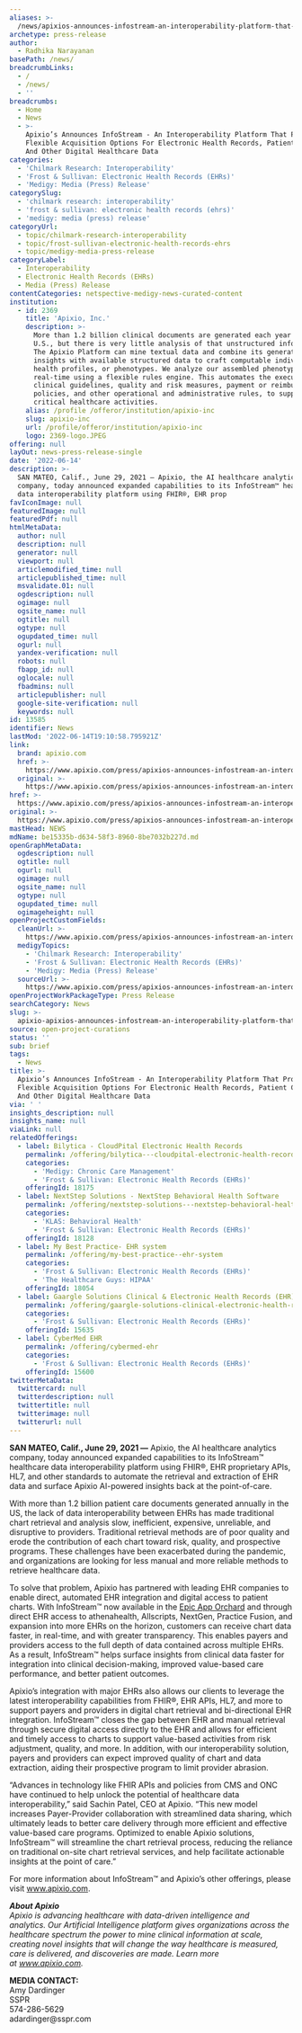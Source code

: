 ```yaml
---
aliases: >-
  /news/apixios-announces-infostream-an-interoperability-platform-that-provides-flexible-acquisition-options-for-electronic-health-records-patient-charts-a
archetype: press-release
author:
  - Radhika Narayanan
basePath: /news/
breadcrumbLinks:
  - /
  - /news/
  - ''
breadcrumbs:
  - Home
  - News
  - >-
    Apixio’s Announces InfoStream - An Interoperability Platform That Provides
    Flexible Acquisition Options For Electronic Health Records, Patient Charts,
    And Other Digital Healthcare Data
categories:
  - 'Chilmark Research: Interoperability'
  - 'Frost & Sullivan: Electronic Health Records (EHRs)'
  - 'Medigy: Media (Press) Release'
categorySlug:
  - 'chilmark research: interoperability'
  - 'frost & sullivan: electronic health records (ehrs)'
  - 'medigy: media (press) release'
categoryUrl:
  - topic/chilmark-research-interoperability
  - topic/frost-sullivan-electronic-health-records-ehrs
  - topic/medigy-media-press-release
categoryLabel:
  - Interoperability
  - Electronic Health Records (EHRs)
  - Media (Press) Release
contentCategories: netspective-medigy-news-curated-content
institution:
  - id: 2369
    title: 'Apixio, Inc.'
    description: >-
      More than 1.2 billion clinical documents are generated each year in the
      U.S., but there is very little analysis of that unstructured information.
      The Apixio Platform can mine textual data and combine its generated
      insights with available structured data to craft computable individual
      health profiles, or phenotypes. We analyze our assembled phenotypes in
      real-time using a flexible rules engine. This automates the execution of
      clinical guidelines, quality and risk measures, payment or reimbursement
      policies, and other operational and administrative rules, to support
      critical healthcare activities.
    alias: /profile /offeror/institution/apixio-inc
    slug: apixio-inc
    url: /profile/offeror/institution/apixio-inc
    logo: 2369-logo.JPEG
offering: null
layOut: news-press-release-single
date: '2022-06-14'
description: >-
  SAN MATEO, Calif., June 29, 2021 — Apixio, the AI healthcare analytics
  company, today announced expanded capabilities to its InfoStream™ healthcare
  data interoperability platform using FHIR®, EHR prop
favIconImage: null
featuredImage: null
featuredPdf: null
htmlMetaData:
  author: null
  description: null
  generator: null
  viewport: null
  articlemodified_time: null
  articlepublished_time: null
  msvalidate.01: null
  ogdescription: null
  ogimage: null
  ogsite_name: null
  ogtitle: null
  ogtype: null
  ogupdated_time: null
  ogurl: null
  yandex-verification: null
  robots: null
  fbapp_id: null
  oglocale: null
  fbadmins: null
  articlepublisher: null
  google-site-verification: null
  keywords: null
id: 13585
identifier: News
lastMod: '2022-06-14T19:10:58.795921Z'
link:
  brand: apixio.com
  href: >-
    https://www.apixio.com/press/apixios-announces-infostream-an-interoperability-platform-that-provides-flexible-acquisition-options-for-electronic-health-records-patient-charts-and-other-digital-healthcare-data/
  original: >-
    https://www.apixio.com/press/apixios-announces-infostream-an-interoperability-platform-that-provides-flexible-acquisition-options-for-electronic-health-records-patient-charts-and-other-digital-healthcare-data/
href: >-
  https://www.apixio.com/press/apixios-announces-infostream-an-interoperability-platform-that-provides-flexible-acquisition-options-for-electronic-health-records-patient-charts-and-other-digital-healthcare-data/
original: >-
  https://www.apixio.com/press/apixios-announces-infostream-an-interoperability-platform-that-provides-flexible-acquisition-options-for-electronic-health-records-patient-charts-and-other-digital-healthcare-data/
mastHead: NEWS
mdName: be15335b-d634-58f3-8960-8be7032b227d.md
openGraphMetaData:
  ogdescription: null
  ogtitle: null
  ogurl: null
  ogimage: null
  ogsite_name: null
  ogtype: null
  ogupdated_time: null
  ogimageheight: null
openProjectCustomFields:
  cleanUrl: >-
    https://www.apixio.com/press/apixios-announces-infostream-an-interoperability-platform-that-provides-flexible-acquisition-options-for-electronic-health-records-patient-charts-and-other-digital-healthcare-data/
  medigyTopics:
    - 'Chilmark Research: Interoperability'
    - 'Frost & Sullivan: Electronic Health Records (EHRs)'
    - 'Medigy: Media (Press) Release'
  sourceUrl: >-
    https://www.apixio.com/press/apixios-announces-infostream-an-interoperability-platform-that-provides-flexible-acquisition-options-for-electronic-health-records-patient-charts-and-other-digital-healthcare-data/
openProjectWorkPackageType: Press Release
searchCategory: News
slug: >-
  apixio-apixios-announces-infostream-an-interoperability-platform-that-provides-flexible-acquisition-options-for-electronic-health-records-patient-charts-a
source: open-project-curations
status: ''
sub: brief
tags:
  - News
title: >-
  Apixio’s Announces InfoStream - An Interoperability Platform That Provides
  Flexible Acquisition Options For Electronic Health Records, Patient Charts,
  And Other Digital Healthcare Data
via: ' '
insights_description: null
insights_name: null
viaLink: null
relatedOfferings:
  - label: Bilytica - CloudPital Electronic Health Records
    permalink: /offering/bilytica---cloudpital-electronic-health-records
    categories:
      - 'Medigy: Chronic Care Management'
      - 'Frost & Sullivan: Electronic Health Records (EHRs)'
    offeringId: 18175
  - label: NextStep Solutions - NextStep Behavioral Health Software
    permalink: /offering/nextstep-solutions---nextstep-behavioral-health-software
    categories:
      - 'KLAS: Behavioral Health'
      - 'Frost & Sullivan: Electronic Health Records (EHRs)'
    offeringId: 18128
  - label: My Best Practice- EHR system
    permalink: /offering/my-best-practice--ehr-system
    categories:
      - 'Frost & Sullivan: Electronic Health Records (EHRs)'
      - 'The Healthcare Guys: HIPAA'
    offeringId: 18054
  - label: Gaargle Solutions Clinical & Electronic Health Records (EHR)
    permalink: /offering/gaargle-solutions-clinical-electronic-health-records-ehr
    categories:
      - 'Frost & Sullivan: Electronic Health Records (EHRs)'
    offeringId: 15635
  - label: CyberMed EHR
    permalink: /offering/cybermed-ehr
    categories:
      - 'Frost & Sullivan: Electronic Health Records (EHRs)'
    offeringId: 15600
twitterMetaData:
  twittercard: null
  twitterdescription: null
  twittertitle: null
  twitterimage: null
  twitterurl: null
---
```

<p><strong>SAN MATEO, Calif., June 29, 2021 —</strong> Apixio, the AI healthcare analytics company, today announced expanded capabilities to its InfoStream™ healthcare data interoperability platform using FHIR®, EHR proprietary APIs, HL7, and other standards to automate the retrieval and extraction of EHR data and surface Apixio AI-powered insights back at the point-of-care.</p><p>With more than 1.2 billion patient care documents generated annually in the US, the lack of data interoperability between EHRs has made traditional chart retrieval and analysis slow, inefficient, expensive, unreliable, and disruptive to providers. Traditional retrieval methods are of poor quality and erode the contribution of each chart toward risk, quality, and prospective programs. These challenges have been exacerbated during the pandemic, and organizations are looking for less manual and more reliable methods to retrieve healthcare data.</p><p>To solve that problem, Apixio has partnered with leading EHR companies to enable direct, automated EHR integration and digital access to patient charts. With InfoStream™ now available in the <a href="https://apporchard.epic.com/Gallery?id=6562">Epic App Orchard</a> and through direct EHR access to athenahealth, Allscripts, NextGen, Practice Fusion, and expansion into more EHRs on the horizon, customers can receive chart data faster, in real-time, and with greater transparency. This enables payers and providers access to the full depth of data contained across multiple EHRs. As a result, InfoStream™ helps surface insights from clinical data faster for integration into clinical decision-making, improved value-based care performance, and better patient outcomes.</p><p>Apixio’s integration with major EHRs also allows our clients to leverage the latest interoperability capabilities from FHIR®, EHR APIs, HL7, and more to support payers and providers in digital chart retrieval and bi-directional EHR integration. InfoStream™ closes the gap between EHR and manual retrieval through secure digital access directly to the EHR and allows for efficient and timely access to charts to support value-based activities from risk adjustment, quality, and more. In addition, with our interoperability solution, payers and providers can expect improved quality of chart and data extraction, aiding their prospective program to limit provider abrasion.</p><p>“Advances in technology like FHIR APIs and policies from CMS and ONC have continued to help unlock the potential of healthcare data interoperability,” said Sachin Patel, CEO at Apixio. “This new model increases Payer-Provider collaboration with streamlined data sharing, which ultimately leads to better care delivery through more efficient and effective value-based care programs. Optimized to enable Apixio solutions, InfoStream™ will streamline the chart retrieval process, reducing the reliance on traditional on-site chart retrieval services, and help facilitate actionable insights at the point of care.”</p><p>For more information about InfoStream™ and Apixio’s other offerings, please visit <a href="https://www.apixio.com/">www.apixio.com</a>.</p><p><i><strong>About Apixio</strong></i><br><i>Apixio is advancing healthcare with data-driven intelligence&nbsp;and analytics.&nbsp;Our Artificial Intelligence platform gives organizations across the healthcare spectrum the power to mine&nbsp;clinical information at scale, creating novel insights that will change the way healthcare is measured, care is delivered, and discoveries are made. Learn more at&nbsp;</i><a href="https://c212.net/c/link/?t=0&amp;l=en&amp;o=2813679-1&amp;h=2899881572&amp;u=https%3A%2F%2Fc212.net%2Fc%2Flink%2F%3Ft%3D0%26l%3Den%26o%3D2750062-1%26h%3D1661033366%26u%3Dhttps%253A%252F%252Fc212.net%252Fc%252Flink%252F%253Ft%253D0%2526l%253Den%2526o%253D2731371-1%2526h%253D3747925230%2526u%253Dhttps%25253A%25252F%25252Fc212.net%25252Fc%25252Flink%25252F%25253Ft%25253D0%252526l%25253Den%252526o%25253D2641228-1%252526h%25253D1951462813%252526u%25253Dhttp%2525253A%2525252F%2525252Fwww.apixio.com%2525252F%252526a%25253Dwww.apixio.com%2526a%253Dwww.apixio.com%26a%3Dwww.apixio.com&amp;a=www.apixio.com"><i>www.apixio.com</i></a><i>.</i></p><p><strong>MEDIA CONTACT:</strong><br>Amy Dardinger<br>SSPR<br>574-286-5629<br>adardinger@sspr.com</p>